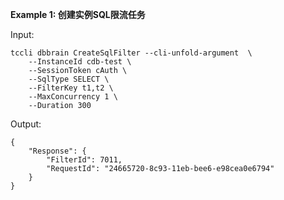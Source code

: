 **Example 1: 创建实例SQL限流任务**



Input: 

```
tccli dbbrain CreateSqlFilter --cli-unfold-argument  \
    --InstanceId cdb-test \
    --SessionToken cAuth \
    --SqlType SELECT \
    --FilterKey t1,t2 \
    --MaxConcurrency 1 \
    --Duration 300
```

Output: 
```
{
    "Response": {
        "FilterId": 7011,
        "RequestId": "24665720-8c93-11eb-bee6-e98cea0e6794"
    }
}
```

